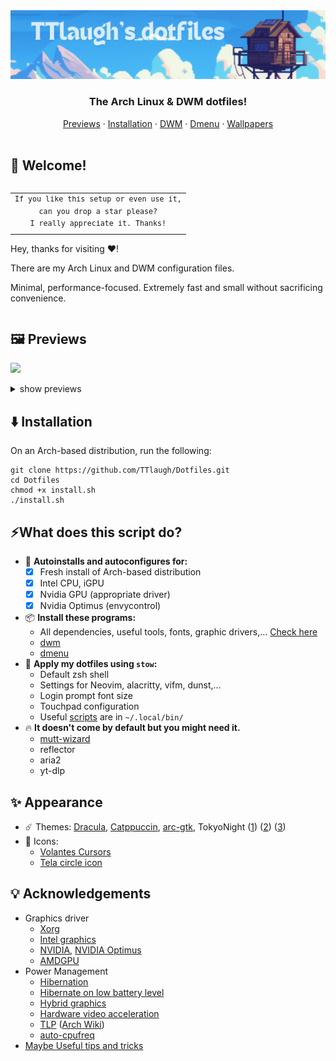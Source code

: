 <div align="center">
    <img src="banner.png" alt="banner">
</div>
<h3 align="center">
    The <b>Arch Linux & DWM</b> dotfiles!
</h3>

<div align="center">
    <a href="#Previews">Previews</a>
    ·
    <a href="#Installation">Installation</a>
    ·
    <a href="https://github.com/TTlaugh/dwm">DWM</a>
    ·
    <a href="https://github.com/TTlaugh/dmenu">Dmenu</a>
    ·
    <a href="https://github.com/TTlaugh/Wallpapers">Wallpapers</a>
</div>

<br>

## 👋 Welcome!

<table align="right">
  <tr>
    <td align="center">
      <sup>
        <samp>
            If you like this setup or even use it,<br>
            can you drop a star please? <br>
            I really appreciate it.
            Thanks!
        </samp>
      </sup>
    </td>
  </tr>
<table>

Hey, thanks for visiting ❤️!

There are my Arch Linux and DWM configuration files.

Minimal, performance-focused. Extremely fast and small without sacrificing convenience.

</table>

## 🖼️ Previews
![](https://raw.githubusercontent.com/TTlaugh/Dotfiles/master/.github/screenshot1.png)
<details>
<summary>show previews</summary>

![](https://raw.githubusercontent.com/TTlaugh/Dotfiles/master/.github/screenshot2.png)
![](https://raw.githubusercontent.com/TTlaugh/Dotfiles/master/.github/screenshot3.png)
![](https://raw.githubusercontent.com/TTlaugh/Dotfiles/master/.github/screenshot4.png)
</details>

## ⬇️  Installation

On an Arch-based distribution, run the following:
```
git clone https://github.com/TTlaugh/Dotfiles.git
cd Dotfiles
chmod +x install.sh
./install.sh
```

## ⚡️What does this script do?
- 💫 **Autoinstalls and autoconfigures for:**
    - [x] Fresh install of Arch-based distribution
    - [x] Intel CPU, iGPU
    - [x] Nvidia GPU (appropriate driver)
    - [x] Nvidia Optimus (envycontrol)
- 📦 **Install these programs:**
    - All dependencies, useful tools, fonts, graphic drivers,... [Check here](https://github.com/TTlaugh/Dotfiles/blob/master/pkg/)
    - [dwm](https://github.com/TTlaugh/dwm)
    - [dmenu](https://github.com/TTlaugh/dmenu)
- 🐧 **Apply my dotfiles using `stow`:**
    - Default zsh shell
    - Settings for Neovim, alacritty, vifm, dunst,...
    - Login prompt font size
    - Touchpad configuration
    - Useful [scripts](https://github.com/TTlaugh/Dotfiles/tree/master/.local/bin) are in `~/.local/bin/`
- 🔥 **It doesn't come by default but you might need it.**
    - [mutt-wizard](https://github.com/LukeSmithxyz/mutt-wizard)
    - reflector
    - aria2
    - yt-dlp

## ✨ Appearance
- ☄️ Themes: [Dracula](https://draculatheme.com), [Catppuccin](https://github.com/catppuccin/catppuccin), [arc-gtk](https://github.com/horst3180/Arc-theme), TokyoNight ([1](https://github.com/folke/tokyonight.nvim)) ([2](https://github.com/enkia/tokyo-night-vscode-theme)) ([3](https://www.gnome-look.org/p/1681315/))
- 🌸 Icons:
    - [Volantes Cursors](https://www.gnome-look.org/p/1356095)
    - [Tela circle icon](https://www.gnome-look.org/p/1359276)

## 💡 Acknowledgements
- Graphics driver
    - [Xorg](https://wiki.archlinux.org/title/Xorg)
    - [Intel graphics](https://wiki.archlinux.org/title/Intel_graphics)
    - [NVIDIA](https://wiki.archlinux.org/title/NVIDIA), [NVIDIA Optimus](https://wiki.archlinux.org/title/NVIDIA_Optimus)
    - [AMDGPU](https://wiki.archlinux.org/title/AMDGPU)
- Power Management
    - [Hibernation](https://wiki.archlinux.org/title/Power_management/Suspend_and_hibernate#Hibernation)
    - [Hibernate on low battery level](https://wiki.archlinux.org/title/laptop#Hibernate_on_low_battery_level)
    - [Hybrid graphics](https://wiki.archlinux.org/title/hybrid_graphics)
    - [Hardware video acceleration](https://wiki.archlinux.org/title/Hardware_video_acceleration)
    - [TLP](https://linrunner.de/tlp/) ([Arch Wiki](https://wiki.archlinux.org/title/TLP))
    - [auto-cpufreq](https://github.com/AdnanHodzic/auto-cpufreq)
- [Maybe Useful tips and tricks](https://github.com/TTlaugh/Dotfiles/tree/master/.github/TIPS.md)

